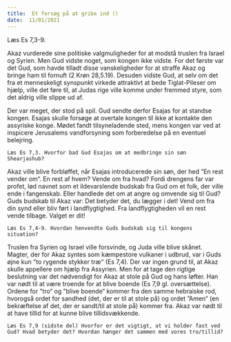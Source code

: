 ```yaml
---
title:  Et forsøg på at gribe ind ()
date:  11/01/2021
---
```


Læs Es 7,3-9.

Akaz vurderede sine politiske valgmuligheder for at modstå truslen fra Israel og Syrien. Men Gud vidste noget, som kongen ikke vidste. For det første var det Gud, som havde tilladt disse vanskeligheder for at straffe Akaz og bringe ham til fornuft (2 Krøn 28,5.19). Desuden vidste Gud, at selv om det fra et menneskeligt synspunkt virkede attraktivt at bede Tiglat-Pileser om hjælp, ville det føre til, at Judas rige ville komme under fremmed styre, som det aldrig ville slippe ud af.

Der var meget, der stod på spil. Gud sendte derfor Esajas for at standse kongen. Esajas skulle forsøge at overtale kongen til ikke at kontakte den assyriske konge. Mødet fandt tilsyneladende sted, mens kongen var ved at inspicere Jerusalems vandforsyning som forberedelse på en eventuel belejring.

`Læs Es 7,3. Hvorfor bad Gud Esajas om at medbringe sin søn Shearjashub?`

Akaz ville blive forbløffet, når Esajas introducerede sin søn, der hed ”En rest vender om“. En rest af hvem? Vende om fra hvad? Fordi drengens far var profet, lød navnet som et ildevarslende budskab fra Gud om et folk, der ville ende i fangenskab. Eller handlede det om at angre og omvende sig til Gud? Guds budskab til Akaz var: Det betyder det, du lægger i det! Vend om fra din synd eller bliv ført i landflygtighed. Fra landflygtigheden vil en rest vende tilbage. Valget er dit!

`Læs Es 7,4-9. Hvordan henvendte Guds budskab sig til kongens situation?`

Truslen fra Syrien og Israel ville forsvinde, og Juda ville blive skånet. Magter, der for Akaz syntes som kæmpestore vulkaner i udbrud, var i Guds øjne kun ”to rygende stykker træ“ (Es 7,4). Der var ingen grund til, at Akaz skulle appellere om hjælp fra Assyrien. Men for at tage den rigtige beslutning var det nødvendigt for Akaz at stole på Gud og hans løfter. Han var nødt til at være troende for at blive boende (Es 7,9 gl. oversættelse). Ordene for ”tro“ og ”blive boende“ kommer fra den samme hebraiske rod, hvorogså ordet for sandhed (det, der er til at stole på) og ordet ”Amen“ (en bekræftelse af det, der er sandt/til at stole på) kommer fra. Akaz var nødt til at have tillid for at kunne blive tillidsvækkende.

`Læs Es 7,9 (sidste del) Hvorfor er det vigtigt, at vi holder fast ved Gud? Hvad betyder det? Hvordan hænger det sammen med vores tro/tillid?`